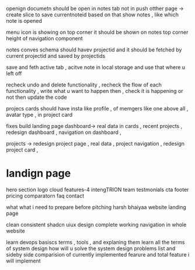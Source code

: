 openign documetn should be open in notes tab not in push otther page 
-> create slice to save currentnoteid based on that show notes , like which note is opened 

menu icon is showing on top corner it should be shown on notes top corner 
height of navigation component 

notes conves schema should havev projectid and it should be fetched by current projectid and saved by projectids 

save and feth active tab , acitve note in local storage and use that where u left off 

recheck undo and delete functionality , recheck the flow of each functionality , write what u want to happen then , check it is happening or not then update the code


projecs cards should have insta like profile , of memgers like one above all , avatar type , in project card 



fixes
build landing page
dashboard-> real data in cards , recent projects , redesign dashboard , navigation on dashboard , 

projects -> redesign project page , real data , project navigation , redesign project card , 




# landign page 
hero section 
logo cloud
features-4
intengTRION
team
testmonials
cta
footer
pricing
comparatorn
faq
contact


what what i need to prepare before pitching harsh bhaiyaa 
website landing page 

clean consistent shadcn uiux design
complete working navigation in whole website 

learn devops basiscs terms , tools , and explaning them 
learn all the terms of system design 
how will u solve the system design problems 
list and sideby side comparision of currently implemented fearure and total feature i will implement
